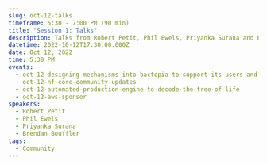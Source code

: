 ```yaml
---
slug: oct-12-talks
timeframe: 5:30 - 7:00 PM (90 min)
title: "Session 1: Talks"
description: Talks from Robert Petit, Phil Ewels, Priyanka Surana and Brendan Bouffler.
datetime: 2022-10-12T17:30:00.000Z
date: Oct 12, 2022
time: 5:30 PM
events:
  - oct-12-designing-mechanisms-into-bactopia-to-support-its-users-and-contribute-back-to-the-community
  - oct-12-nf-core-community-updates
  - oct-12-automated-production-engine-to-decode-the-tree-of-life
  - oct-12-aws-sponsor
speakers:
  - Robert Petit
  - Phil Ewels
  - Priyanka Surana
  - Brendan Bouffler
tags:
  - Community
---
```

